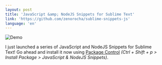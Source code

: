 ```yaml
---
layout: post
title: 'JavaScript &amp; NodeJS Snippets for Sublime Text'
link: 'https://github.com/zenorocha/sublime-snippets-js'
language: 'en'
---
```


<p><img src="http://zno.io/QopI/subime-snippet.gif" alt="Demo" style="padding: 0; border: none !important;"></p>

I just launched a series of JavaScript and NodeJS Snippets for Sublime Text!
Go ahead and install it now using [Package Control](https://sublime.wbond.net/)
*(Ctrl + Shift + p > Install Package > JavaScript & NodeJS Snippets)*.